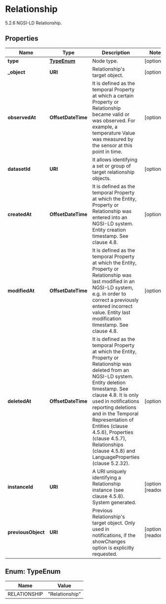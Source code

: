 

# Relationship

5.2.6 NGSI-LD Relationship. 

## Properties

| Name | Type | Description | Notes |
|------------ | ------------- | ------------- | -------------|
|**type** | [**TypeEnum**](#TypeEnum) | Node type.  |  [optional] |
|**_object** | **URI** | Relationship&#39;s target object.  |  [optional] |
|**observedAt** | **OffsetDateTime** | It is defined as the temporal Property at which a certain Property or Relationship became valid or was observed. For example, a temperature Value was measured by the sensor at this point in time.  |  [optional] |
|**datasetId** | **URI** | It allows identifying a set or group of target relationship objects.  |  [optional] |
|**createdAt** | **OffsetDateTime** | It is defined as the temporal Property at which the Entity, Property or Relationship was entered into an NGSI-LD system.  Entity creation timestamp. See clause 4.8.  |  [optional] |
|**modifiedAt** | **OffsetDateTime** | It is defined as the temporal Property at which the Entity, Property or Relationship was last modified in an NGSI-LD system, e.g. in order to correct a previously entered incorrect value.  Entity last modification timestamp. See clause 4.8.  |  [optional] |
|**deletedAt** | **OffsetDateTime** | It is defined as the temporal Property at which the Entity, Property or Relationship was deleted from an NGSI-LD system.  Entity deletion timestamp. See clause 4.8. It is only used in notifications reporting deletions and in the Temporal Representation of Entities (clause 4.5.6), Properties (clause 4.5.7), Relationships (clause 4.5.8) and LanguageProperties (clause 5.2.32).  |  [optional] |
|**instanceId** | **URI** | A URI uniquely identifying a Relationship instance (see clause 4.5.8). System generated.  |  [optional] [readonly] |
|**previousObject** | **URI** | Previous Relationship&#39;s target object. Only used in notifications, if the showChanges  option is explicitly requested.  |  [optional] [readonly] |



## Enum: TypeEnum

| Name | Value |
|---- | -----|
| RELATIONSHIP | &quot;Relationship&quot; |



